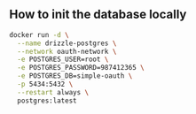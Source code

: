 ## How to init the database locally

```bash
docker run -d \
  --name drizzle-postgres \
  --network oauth-network \
  -e POSTGRES_USER=root \
  -e POSTGRES_PASSWORD=987412365 \
  -e POSTGRES_DB=simple-oauth \
  -p 5434:5432 \
  --restart always \
  postgres:latest
```